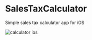 # SalesTaxCalculator
Simple sales tax calculator app for iOS

![calculator ios](https://user-images.githubusercontent.com/29502126/87290121-71c24000-c4b2-11ea-8611-60b57509e402.png)
